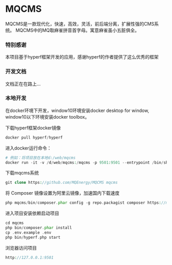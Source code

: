 # MQCMS
MQCMS是一款现代化，快速，高效，灵活，前后端分离，扩展性强的CMS系统。
MQCMS中的MQ取麻雀拼音首字母。寓意麻雀虽小五脏俱全。
### 特别感谢
本项目基于hyperf框架开发的应用，感谢hyperf的作者提供了这么优秀的框架

### 开发文档
文档正在在路上...

### 本地开发
在docker环境下开发，window10环境安装docker desktop for window,
window10以下环境安装docker toolbox。


下载hyperf框架docker镜像
```php
docker pull hyperf/hyperf
```

进入docker运行命令：
```php
# 例如：将项目放在本地d:/web/mqcms
docker run -it -v /d/web/mqcms:/mqcms -p 9501:9501 --entrypoint /bin/sh hyperf/hyperf
```

下载mqcms系统
```php
git clone https://github.com/MQEnergy/MQCMS mqcms
```

将 Composer 镜像设置为阿里云镜像，加速国内下载速度
```php
php mqcms/bin/composer.phar config -g repo.packagist composer https://mirrors.aliyun.com/composer

```
进入项目安装依赖启动项目
```php
cd mqcms
php bin/composer.phar install
cp .env.example .env
php bin/hyperf.php start
```

浏览器访问项目
```php
http://127.0.0.1:9501
```